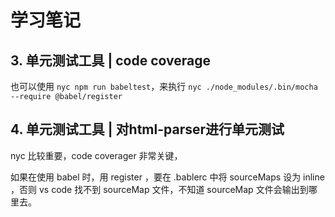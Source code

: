 # 学习笔记

## 3. 单元测试工具 | code coverage

也可以使用 `nyc npm run babeltest`，来执行 `nyc ./node_modules/.bin/mocha --require @babel/register`

## 4. 单元测试工具 | 对html-parser进行单元测试

nyc 比较重要，code coverager 非常关键，

如果在使用 babel 时，用 register ，要在 .bablerc 中将 sourceMaps 设为 inline ，否则 vs code 找不到 sourceMap 文件，不知道 sourceMap 文件会输出到哪里去。